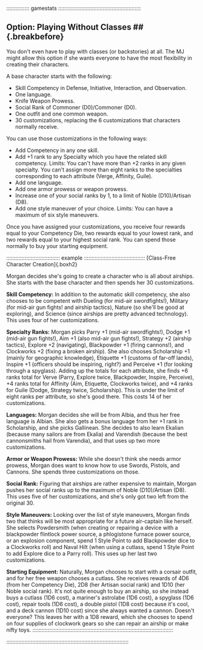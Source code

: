 ::::::::::::::: gamestats ::::::::::::::::::::::::::::::::::::::::::::::::::::::
## Option: Playing Without Classes ## {.breakbefore}

You don't even have to play with classes (or backstories) at all. The MJ
might allow this option if she wants everyone to have the most
flexibility in creating their characters.

A base character starts with the following:

  - Skill Competency in Defense, Initiative, Interaction, and
    Observation.
  - One language.
  - Knife Weapon Prowess.
  - Social Rank of Commoner (D0)/Commoner (D0).
  - One outfit and one common weapon.
  - 30 customizations, replacing the 6 customizations that characters
    normally receive.

You can use those customizations in the following ways:

  - Add Competency in any one skill.
  - Add +1 rank to any Specialty which you have the related skill
    competency. Limits: You can't have more than +2 ranks in any given
    specialty. You can't assign more than eight ranks to the specialties
    corresponding to each attribute (Verge, Affinity, Guile).
  - Add one language.
  - Add one armor prowess or weapon prowess.
  - Increase one of your social ranks by 1, to a limit of Noble
    (D10)/Artisan (D8).
  - Add one style maneuver of your choice. Limits: You can have a
    maximum of six style maneuvers.

Once you have assigned your customizations, you receive four rewards
equal to your Competency Die, two rewards equal to your lowest rank, and
two rewards equal to your highest social rank. You can spend those
normally to buy your starting equipment.

::::::::::::::::::::::::::::::::::: example ::::::::::::::::::::::::::::::::::::::::
[Class-Free Character Creation]{.boxh2}

Morgan decides she's going to create a character who is all about
airships. She starts with the base character and then spends her 30
customizations.

**Skill Competency:** In addition to the automatic skill competency, she
also chooses to be competent with Dueling (for mid-air swordfights\!),
Military (for mid-air gun fights\! and airship tactics), Nature (so
she'll be good at exploring), and Science (since airships are pretty
advanced technology). This uses four of her customizations.

**Specialty Ranks:** Morgan picks Parry +1 (mid-air swordfights\!),
Dodge +1 (mid-air gun fights\!), Aim +1 (also mid-air gun fights\!),
Strategy +2 (airship tactics), Explore +2 (navigating), Blackpowder +1
(firing cannons\!), and Clockworks +2 (fixing a broken airship). She
also chooses Scholarship +1 (mainly for geographic knowledge), Etiquette
+1 (customs of far-off lands), Inspire +1 (officers should be inspiring,
right?) and Perceive +1 (for looking through a spyglass). Adding up the
totals for each attribute, she finds +6 ranks total for Verve (Parry,
Explore twice, Blackpowder, Inspire, Perceive), +4 ranks total for
Affinity (Aim, Etiquette, Clockworks twice), and +4 ranks for Guile
(Dodge, Strategy twice, Scholarship). This is under the limit of eight
ranks per attribute, so she's good there. This costs 14 of her
customizations.

**Languages:** Morgan decides she will be from Albia, and thus her free
language is Albian. She also gets a bonus language from her +1 rank in
Scholarship, and she picks Gallinean. She decides to also learn Ekalian
(because many sailors are from Ekalia) and Varendish (because the best
cannonsmiths hail from Varendia), and that uses up two more
customizations.

**Armor or Weapon Prowess:** While she doesn't think she needs armor
prowess, Morgan does want to know how to use Swords, Pistols, and
Cannons. She spends three customizations on those.

**Social Rank:** Figuring that airships are rather expensive to
maintain, Morgan pushes her social ranks up to the maximum of Noble
(D10)/Artisan (D8). This uses five of her customizations, and she's only
got two left from the original 30.

**Style Maneuvers:** Looking over the list of style maneuvers<a href="#style-maneuvers" class="xref-inchapter"></a>, 
Morgan finds two that thinks will be most appropriate for a future
air-captain like herself. She selects Powdersmith (when creating or
repairing a device with a blackpowder flintlock power source, a
phlogistone furnace power source, or an explosion component, spend 1
Style Point to add Blackpowder dice to a Clockworks roll) and Naval Hilt
(when using a cutlass, spend 1 Style Point to add Explore dice to a
Parry roll). This uses up her last two customizations.

**Starting Equipment:** Naturally, Morgan chooses to start with a corsair outfit,
and for her free weapon chooses a cutlass. She receives rewards of 4D6
(from her Competency Die), 2D8 (her Artisan social rank) and 1D10 (her
Noble social rank). It's not quite enough to buy an airship, so she
instead buys a cutlass (1D6 cost), a mariner's astrolabe (1D6 cost), a
spyglass (1D6 cost), repair tools (1D6 cost), a double pistol (1D8 cost)
because it's cool, and a deck cannon (1D10 cost) since she always wanted
a cannon. Doesn't everyone? This leaves her with a 1D8 reward, which she
chooses to spend on four supplies of clockwork gears so she can repair
an airship or make nifty toys.
::::::::::::::::::::::::::::::::::::::::::::::::::::::::::::::::::::::::::::::::::::::::::::

::::::::::::::::::::::::::::::::::::::::::::::::::::::::::::::::::::::::::::::::
